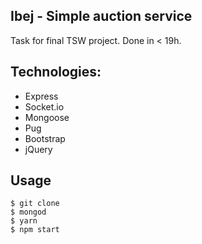 ## Ibej - Simple auction service
Task for final TSW project. Done in < 19h.

## Technologies:
- Express
- Socket.io
- Mongoose
- Pug
- Bootstrap
- jQuery

## Usage
    $ git clone
    $ mongod
    $ yarn
    $ npm start
